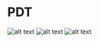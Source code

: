 # PDT

![alt text](https://github.com/Efhemo/farmsponsor-task/blob/master/screenshot/screenshot_1.png)
![alt text](https://github.com/Efhemo/farmsponsor-task/blob/master/screenshot/screenshot_2.png)
![alt text](https://github.com/Efhemo/farmsponsor-task/blob/master/screenshot/screenshot_3.png)
